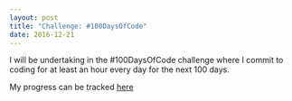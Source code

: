 ```yaml
---
layout: post
title: "Challenge: #100DaysOfCode"
date: 2016-12-21
---
```


I will be undertaking in the #100DaysOfCode challenge where I commit to coding for at least an hour every day for the next 100 days.

My progress can be tracked [here](https://github.com/Nedu/100-days-of-code)

